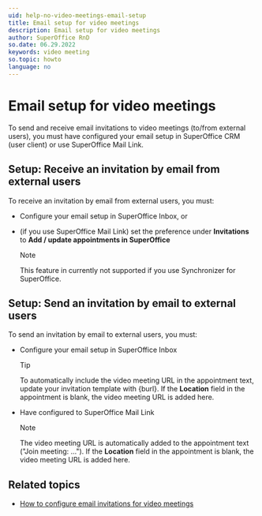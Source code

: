 ```yaml
---
uid: help-no-video-meetings-email-setup
title: Email setup for video meetings
description: Email setup for video meetings
author: SuperOffice RnD
so.date: 06.29.2022
keywords: video meeting
so.topic: howto
language: no
---
```


# Email setup for video meetings

To send and receive email invitations to video meetings (to/from external users), you must have configured your email setup in SuperOffice CRM (user client) or use SuperOffice Mail Link.

## Setup: Receive an invitation by email from external users

To receive an invitation by email from external users, you must:

* Configure your email setup in SuperOffice Inbox, or

* (if you use SuperOffice Mail Link) set the preference under **Invitations** to **Add / update appointments in SuperOffice**

    > [!NOTE]
    > This feature in currently not supported if you use Synchronizer for SuperOffice.

## Setup: Send an invitation by email to external users

To send an invitation by email to external users, you must:

* Configure your email setup in SuperOffice Inbox

    > [!TIP]
    > To automatically include the video meeting URL in the appointment text, update your invitation template with {burl}. If the **Location** field in the appointment is blank, the video meeting URL is added here.

* Have configured to SuperOffice Mail Link

    > [!NOTE]
    > The video meeting URL is automatically added to the appointment text ("Join meeting: ..."). If the **Location** field in the appointment is blank, the video meeting URL is added here.

## Related topics

* [How to configure email invitations for video meetings][1]

<!-- Referenced links -->
[1]: ../../../../video-meeting/howto/configure-email-invitations.md

<!-- Referenced images --
